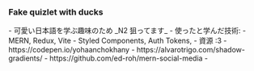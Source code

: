 <h3>Fake quizlet with ducks</h3>
- 可愛い日本語を学ぶ趣味のため _N2 狙ってます_
- 使ったと学んだ技術: 
  - MERN, Redux, Vite
  - Styled Components, Auth Tokens,  
- 資源 :3
  - https://codepen.io/yohaanchokhany
  - https://alvarotrigo.com/shadow-gradients/
  - https://github.com/ed-roh/mern-social-media
  - 

